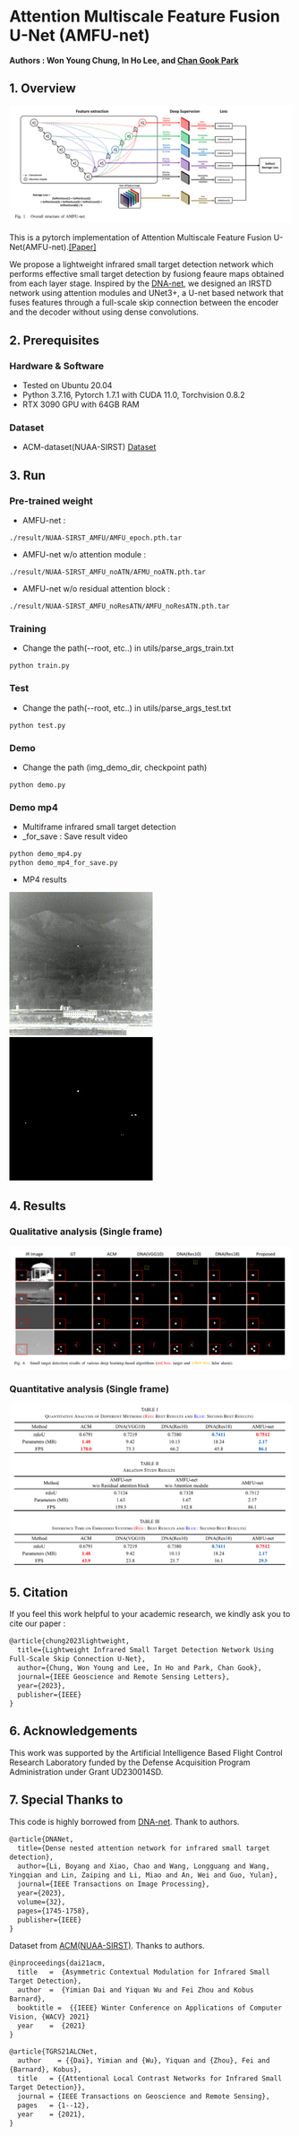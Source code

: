 # Attention Multiscale Feature Fusion U-Net (AMFU-net)

**Authors : Won Young Chung, In Ho Lee, and [Chan Gook Park](https://scholar.google.com/citations?user=9gwkQ7AAAAAJ&hl=en)**




## 1. Overview

![outline](./pic/Overall_structure.png) 

This is a pytorch implementation of Attention Multiscale Feature Fusion U-Net(AMFU-net).[[Paper]](https://ieeexplore.ieee.org/abstract/document/10124752)


We propose a lightweight infrared small target detection network which performs effective small target detection by fusiong feaure maps obtained from each layer stage. Inspired by the [DNA-net](https://github.com/YeRen123455/Infrared-Small-Target-Detection), we designed an IRSTD network using attention modules and UNet3+, a U-net based network that fuses features through a full-scale skip connection between the encoder and the decoder without using dense convolutions.




## 2. Prerequisites 


### Hardware & Software 
* Tested on Ubuntu 20.04 
* Python 3.7.16, Pytorch 1.7.1 with CUDA 11.0, Torchvision 0.8.2
* RTX 3090 GPU with 64GB RAM


### Dataset
* ACM-dataset(NUAA-SIRST)  [Dataset](https://github.com/YimianDai/sirst)




## 3. Run


### Pre-trained weight
* AMFU-net : 

```
./result/NUAA-SIRST_AMFU/AMFU_epoch.pth.tar
```

* AMFU-net w/o attention module : 

```
./result/NUAA-SIRST_AMFU_noATN/AFMU_noATN.pth.tar
```

* AMFU-net w/o residual attention block : 

```
./result/NUAA-SIRST_AMFU_noResATN/AMFU_noResATN.pth.tar
```

### Training 
* Change the path(--root, etc..) in utils/parse_args_train.txt

```
python train.py
```


### Test
* Change the path(--root, etc..) in utils/parse_args_test.txt

```
python test.py
```


### Demo
* Change the path (img_demo_dir, checkpoint path)

```
python demo.py
```


### Demo mp4
* Multiframe infrared small target detection
* _for_save : Save result video

```
python demo_mp4.py
python demo_mp4_for_save.py
```


* MP4 results 

![outline](./pic/AMFU_IR_20.gif)
![outline](./pic/AMFU_detected_20.gif)




## 4. Results
### Qualitative analysis (Single frame)
![outline](./pic/Qualitative.png)


### Quantitative analysis (Single frame)
![outline](./pic/Quantitative.png)




## 5. Citation

If you feel this work helpful to your academic research, we kindly ask you to cite our paper :

```
@article{chung2023lightweight,
  title={Lightweight Infrared Small Target Detection Network Using Full-Scale Skip Connection U-Net},
  author={Chung, Won Young and Lee, In Ho and Park, Chan Gook},
  journal={IEEE Geoscience and Remote Sensing Letters},
  year={2023},
  publisher={IEEE}
}
```




## 6. Acknowledgements

This work was supported by the Artificial Intelligence Based Flight Control Research Laboratory funded by the Defense Acquisition Program Administration under Grant UD230014SD.




## 7. Special Thanks to 

This code is highly borrowed from [DNA-net](https://github.com/YeRen123455/Infrared-Small-Target-Detection). Thank to authors.

```
@article{DNANet,
  title={Dense nested attention network for infrared small target detection},
  author={Li, Boyang and Xiao, Chao and Wang, Longguang and Wang, Yingqian and Lin, Zaiping and Li, Miao and An, Wei and Guo, Yulan},
  journal={IEEE Transactions on Image Processing},
  year={2023},
  volume={32},
  pages={1745-1758},
  publisher={IEEE}
}
```

Dataset from [ACM(NUAA-SIRST)](https://github.com/YimianDai/sirst). Thanks to authors.

```
@inproceedings{dai21acm,
  title   =  {Asymmetric Contextual Modulation for Infrared Small Target Detection},
  author  =  {Yimian Dai and Yiquan Wu and Fei Zhou and Kobus Barnard},
  booktitle =  {{IEEE} Winter Conference on Applications of Computer Vision, {WACV} 2021}
  year    =  {2021}
}
```

```
@article{TGRS21ALCNet,
  author    = {{Dai}, Yimian and {Wu}, Yiquan and {Zhou}, Fei and {Barnard}, Kobus},
  title   = {{Attentional Local Contrast Networks for Infrared Small Target Detection}},
  journal = {IEEE Transactions on Geoscience and Remote Sensing},
  pages   = {1--12},
  year    = {2021},
}
```